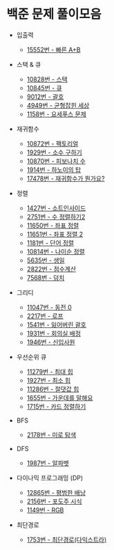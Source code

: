 # 백준 문제 풀이모음
- 입출력
  - [15552번 - 빠른 A+B](https://github.com/julia0926/Baekjoon/blob/master/입출력/빠른%20A%2BB%20-%2015552.md)
- 스택 & 큐
  - [10828번 - 스택](https://github.com/julia0926/Baekjoon/blob/master/스택%26큐/스택%20-%2010828.md)
  - [10845번 - 큐](https://github.com/julia0926/Baekjoon/blob/master/스택%26큐/큐%20-%2010845.md)
  - [9012번 - 괄호](https://github.com/julia0926/Baekjoon/blob/master/%EC%8A%A4%ED%83%9D%26%ED%81%90/9012.md)
  - [4949번 - 균형잡힌 세상](https://github.com/julia0926/Baekjoon/blob/master/%EC%8A%A4%ED%83%9D%26%ED%81%90/4949.md)
  - [1158번 - 요세푸스 문제](https://github.com/julia0926/Baekjoon/blob/master/%EC%8A%A4%ED%83%9D&%ED%81%90/1158.md)
- 재귀함수
  - [10872번 - 팩토리얼](https://github.com/julia0926/Baekjoon/blob/master/재귀함수/팩토리얼%20-%2010872.md)
  - [1929번 - 소수 구하기](https://github.com/julia0926/Baekjoon/blob/master/재귀함수/소수%20구하기%20-%201929.md)
  - [10870번 - 피보나치 수](https://github.com/julia0926/Baekjoon/blob/master/재귀함수/피보나치%20수%20-%2010870.md)
  - [1914번 - 하노이의 탑](https://github.com/julia0926/Baekjoon/blob/master/재귀함수/하노이의%20탑%20-%201914.md)
  - [17478번 - 재귀함수가 뭔가요?](https://github.com/julia0926/Baekjoon/blob/master/%EC%9E%AC%EA%B7%80%ED%95%A8%EC%88%98/17478.md)

- 정렬
  -  [1427번 - 소트인사이드](https://github.com/julia0926/Baekjoon/blob/master/정렬/소트인사이드%20-%201427.md)
  -  [2751번 - 수 정렬하기2](https://github.com/julia0926/Baekjoon/blob/master/정렬/수%20정렬%202%20-%202751.md)
  -  [11650번 - 좌표 정렬](https://github.com/julia0926/Baekjoon/blob/master/정렬/좌표%20정렬%20-%2011650.md)
  -  [11651번 - 좌표 정렬 2](https://github.com/julia0926/Baekjoon/blob/master/정렬/좌표정렬%202%20-%2011651.md)
  -  [1181번 - 단어 정렬 ](https://github.com/julia0926/Baekjoon/blob/master/정렬/단어%20정렬%20-%201181.md)
  -  [10814번 - 나이순 정렬](https://github.com/julia0926/Baekjoon/blob/master/정렬/나이순%20정렬%20-%2010814.md)
  -  [5635번 - 생일](https://github.com/julia0926/Baekjoon/blob/master/정렬/생일%20-%205635.md)
  -  [2822번 - 점수계산](https://github.com/julia0926/Baekjoon/blob/master/정렬/점수%20계산%20-%202822.md)
  -  [7568번 - 덩치](https://github.com/julia0926/Baekjoon/blob/master/%EC%A0%95%EB%A0%AC/7568.md)
- 그리디
  - [11047번 - 동전 0](https://github.com/julia0926/Baekjoon/blob/master/그리디/11047.md)
  - [2217번 - 로프](https://github.com/julia0926/Baekjoon/blob/master/그리디/2217.md)
  - [1541번 - 잃어버린 괄호](https://github.com/julia0926/Baekjoon/blob/master/그리디/1541.md)
  - [1931번 - 회의실 배정](https://github.com/julia0926/Baekjoon/blob/master/그리디/1931.md)
  - [1946번 - 신입사원](https://github.com/julia0926/Baekjoon/blob/master/그리디/1946.md)
- 우선순위 큐
  - [11279번 - 최대 힙](https://github.com/julia0926/Baekjoon/blob/master/우선순위%20큐/11279.md)
  - [1927번 - 최소 힙](https://github.com/julia0926/Baekjoon/blob/master/우선순위%20큐/1927.md)
  - [11286번 - 절댓값 힙](https://github.com/julia0926/Baekjoon/blob/master/우선순위%20큐/11286.md)
  - [1655번 - 가운데를 말해요](https://github.com/julia0926/Baekjoon/blob/master/우선순위%20큐/1655.md)
  - [1715번 - 카드 정렬하기](https://github.com/julia0926/Baekjoon/blob/master/%EA%B7%B8%EB%A6%AC%EB%94%94/1715.md)
- BFS
  - [2178번 - 미로 탐색](https://github.com/julia0926/Baekjoon/blob/master/BFS/2178.md)
- DFS
  - [1987번 - 알파벳](https://github.com/julia0926/Baekjoon/tree/master/DFS/1987.md)  
- 다이나믹 프로그래밍 (DP)
  - [12865번 - 평범한 배낭](https://github.com/julia0926/Baekjoon/blob/master/%EB%8B%A4%EC%9D%B4%EB%82%98%EB%AF%B9%20%ED%94%84%EB%A1%9C%EA%B7%B8%EB%9E%98%EB%B0%8D/12865.md)
  - [2156번 - 포도주 시식](https://github.com/julia0926/Baekjoon/blob/master/%EB%8B%A4%EC%9D%B4%EB%82%98%EB%AF%B9%20%ED%94%84%EB%A1%9C%EA%B7%B8%EB%9E%98%EB%B0%8D/2156.md)
  - [1149번 - RGB](https://github.com/julia0926/JavaAlgorithm/blob/master/%EB%8B%A4%EC%9D%B4%EB%82%98%EB%AF%B9%20%ED%94%84%EB%A1%9C%EA%B7%B8%EB%9E%98%EB%B0%8D/1149.md)
- 최단경로
  - [1753번 - 최단경로(다익스트라)](https://github.com/julia0926/Baekjoon/blob/master/%EC%B5%9C%EB%8B%A8%EA%B2%BD%EB%A1%9C/1753.md)
